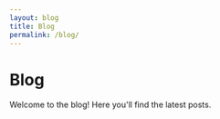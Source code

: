 ```yaml
---
layout: blog
title: Blog
permalink: /blog/
---
```


# Blog

Welcome to the blog! Here you'll find the latest posts.